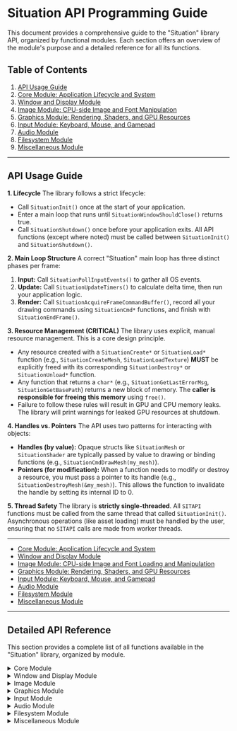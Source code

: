 # Situation API Programming Guide

This document provides a comprehensive guide to the "Situation" library API, organized by functional modules. Each section offers an overview of the module's purpose and a detailed reference for all its functions.

## Table of Contents

1.  [API Usage Guide](#api-usage-guide)
2.  [Core Module: Application Lifecycle and System](#core-module-application-lifecycle-and-system)
3.  [Window and Display Module](#window-and-display-module)
4.  [Image Module: CPU-side Image and Font Manipulation](#image-module-cpu-side-image-and-font-manipulation)
5.  [Graphics Module: Rendering, Shaders, and GPU Resources](#graphics-module-rendering-shaders-and-gpu-resources)
6.  [Input Module: Keyboard, Mouse, and Gamepad](#input-module-keyboard-mouse-and-gamepad)
7.  [Audio Module](#audio-module)
8.  [Filesystem Module](#filesystem-module)
9.  [Miscellaneous Module](#miscellaneous-module)

---

## API Usage Guide

**1. Lifecycle**
The library follows a strict lifecycle:
- Call `SituationInit()` once at the start of your application.
- Enter a main loop that runs until `SituationWindowShouldClose()` returns true.
- Call `SituationShutdown()` once before your application exits.
All API functions (except where noted) must be called between `SituationInit()` and `SituationShutdown()`.

**2. Main Loop Structure**
A correct "Situation" main loop has three distinct phases per frame:
1.  **Input:** Call `SituationPollInputEvents()` to gather all OS events.
2.  **Update:** Call `SituationUpdateTimers()` to calculate delta time, then run your application logic.
3.  **Render:** Call `SituationAcquireFrameCommandBuffer()`, record all your drawing commands using `SituationCmd*` functions, and finish with `SituationEndFrame()`.

**3. Resource Management (CRITICAL)**
The library uses explicit, manual resource management. This is a core design principle.
- Any resource created with a `SituationCreate*` or `SituationLoad*` function (e.g., `SituationCreateMesh`, `SituationLoadTexture`) **MUST** be explicitly freed with its corresponding `SituationDestroy*` or `SituationUnload*` function.
- Any function that returns a `char*` (e.g., `SituationGetLastErrorMsg`, `SituationGetBasePath`) returns a new block of memory. The **caller is responsible for freeing this memory** using `free()`.
- Failure to follow these rules will result in GPU and CPU memory leaks. The library will print warnings for leaked GPU resources at shutdown.

**4. Handles vs. Pointers**
The API uses two patterns for interacting with objects:
- **Handles (by value):** Opaque structs like `SituationMesh` or `SituationShader` are typically passed by value to drawing or binding functions (e.g., `SituationCmdDrawMesh(my_mesh)`).
- **Pointers (for modification):** When a function needs to modify or destroy a resource, you must pass a pointer to its handle (e.g., `SituationDestroyMesh(&my_mesh)`). This allows the function to invalidate the handle by setting its internal ID to 0.

**5. Thread Safety**
The library is **strictly single-threaded**. All `SITAPI` functions must be called from the same thread that called `SituationInit()`. Asynchronous operations (like asset loading) must be handled by the user, ensuring that no `SITAPI` calls are made from worker threads.

---
*   [Core Module: Application Lifecycle and System](#core-module)
*   [Window and Display Module](#window-and-display-module)
*   [Image Module: CPU-side Image and Font Loading and Manipulation](#image-module)
*   [Graphics Module: Rendering, Shaders, and GPU Resources](#graphics-module)
*   [Input Module: Keyboard, Mouse, and Gamepad](#input-module)
*   [Audio Module](#audio-module)
*   [Filesystem Module](#filesystem-module)
*   [Miscellaneous Module](#miscellaneous-module)

---

## Detailed API Reference

This section provides a complete list of all functions available in the "Situation" library, organized by module.

<details>
<summary>Core Module</summary>

**Overview:** The Core module manages the fundamental lifecycle of the application, provides access to system-level information, and handles frame timing.

### Core Structs

#### `SituationInitInfo`
This struct is passed to `SituationInit()` to configure the application at startup.

```c
typedef struct SituationInitInfo {
    const char* app_name;
    const char* app_version;
    int initial_width;
    int initial_height;
    uint32_t window_flags;
    int target_fps;
    int oscillator_count;
    const double* oscillator_periods;
    bool headless;
} SituationInitInfo;
```
-   `app_name`: The name of your application, used for window titles and save paths.
-   `app_version`: The version of your application.
-   `initial_width`, `initial_height`: The desired dimensions for the main window when it is first created.
-   `window_flags`: A bitmask of `SituationWindowStateFlags` to set the initial state of the window (e.g., `SITUATION_FLAG_WINDOW_RESIZABLE`).
-   `target_fps`: The desired target frame rate. The library will sleep to avoid exceeding this. Use `0` for uncapped FPS.
-   `oscillator_count`: The number of temporal oscillators to create for rhythmic timing.
-   `oscillator_periods`: An array of `double`s specifying the initial period (in seconds) for each oscillator.
-   `headless`: If `true`, the library will initialize without creating a window or graphics context. Useful for server-side applications or command-line tools.

#### `SituationDeviceInfo`
This struct, returned by `SituationGetDeviceInfo()`, provides a snapshot of the host system's hardware.

```c
typedef struct SituationDeviceInfo {
    char cpu_brand[49];
    int cpu_core_count;
    int cpu_thread_count;
    uint64_t system_ram_bytes;
    char gpu_brand[128];
    uint64_t gpu_vram_bytes;
    int display_count;
    char os_name[32];
    char os_version[32];
    uint64_t total_storage_bytes;
    uint64_t free_storage_bytes;
} SituationDeviceInfo;
```
-   `cpu_brand`: The full brand string of the CPU (e.g., "Intel(R) Core(TM) i7-9750H CPU @ 2.60GHz").
-   `cpu_core_count`: The number of physical CPU cores.
-   `cpu_thread_count`: The number of logical CPU threads.
-   `system_ram_bytes`: The total amount of physical system RAM in bytes.
-   `gpu_brand`: The brand string of the primary GPU.
-   `gpu_vram_bytes`: The total amount of dedicated video memory (VRAM) in bytes.
-   `display_count`: The number of connected displays (monitors).
-   `os_name`: The name of the operating system (e.g., "Windows").
-   `os_version`: The version of the operating system (e.g., "10.0.19042").
-   `total_storage_bytes`, `free_storage_bytes`: The total and free space on the logical drive where the executable is located.

### Functions

#### Application Lifecycle & State

*   `SituationError SituationInit(int argc, char** argv, const SituationInitInfo* init_info)`
    *   Initializes the library, creates the main window, and sets up the graphics context. This must be the first function called.
*   `void SituationPollInputEvents(void)`
    *   Polls for all pending input and window events from the operating system. Call this once at the beginning of every frame.
*   `void SituationUpdateTimers(void)`
    *   Updates all internal timers, including the main frame timer (`deltaTime`) and the Temporal Oscillator System. Call this once per frame, after polling events.
*   `void SituationShutdown(void)`
    *   Shuts down all library subsystems, releases all resources, and closes the application window. This should be the last function called.
*   `bool SituationIsInitialized(void)`
    *   Checks if the library has been successfully initialized.
*   `bool SituationWindowShouldClose(void)`
    *   Returns `true` if the user has attempted to close the window (e.g., by clicking the 'X' button or pressing Alt+F4).
*   `void SituationPauseApp(void)`
    *   Pauses the library's internal, time-dependent subsystems, primarily the audio device.
*   `void SituationResumeApp(void)`
    *   Resumes the library's subsystems from a paused state.
*   `bool SituationIsAppPaused(void)`
    *   Checks if the application is currently in an internally-paused state.

#### Frame Timing & FPS Management

*   `void SituationSetTargetFPS(int fps)`
    *   Sets a target frame rate for the application. The main loop will sleep to avoid exceeding this rate. Pass `0` to uncap the frame rate.
*   `float SituationGetFrameTime(void)`
    *   Gets the time in seconds that the previous frame took to complete (also known as `deltaTime`). Essential for frame-rate-independent logic.
*   `int SituationGetFPS(void)`
    *   Gets the current frames-per-second, calculated periodically by the library.

#### Callbacks and Event Handling

*   `char* SituationGetLastErrorMsg(void)`
    *   Retrieves a copy of the last error message generated by the library. The caller is responsible for freeing this memory with `SituationFreeString()`.
*   `void SituationSetExitCallback(void (*callback)(void* user_data), void* user_data)`
    *   Registers a callback function to be executed just before the library shuts down.
*   `void SituationSetResizeCallback(void (*callback)(int width, int height, void* user_data), void* user_data)`
    *   Registers a callback function to be executed whenever the window's framebuffer is resized.
*   `void SituationSetFocusCallback(SituationFocusCallback callback, void* user_data)`
    *   Registers a callback function to be executed when the window gains or loses input focus.
*   `void SituationSetFileDropCallback(SituationFileDropCallback callback, void* user_data)`
    *   Registers a callback function to be executed when files are dragged and dropped onto the window.

#### Command-Line Argument Queries

*   `bool SituationIsArgumentPresent(const char* arg_name)`
    *   Checks if a specific command-line argument flag (e.g., `"-server"`) was provided when the application was launched.
*   `const char* SituationGetArgumentValue(const char* arg_name)`
    *   Gets the value of a command-line argument (e.g., gets `"jungle"` from `"-level:jungle"` or `"-level jungle"`).

#### System & Hardware Information

*   `SituationDeviceInfo SituationGetDeviceInfo(void)`
    *   Gathers and returns a comprehensive snapshot of the host system's hardware, including CPU, GPU, RAM, and storage.
*   `char* SituationGetUserDirectory(void)`
    *   Gets the full path to the current user's home or profile directory (e.g., `C:\Users\YourUser`). The caller must free the returned string.
*   `char SituationGetCurrentDriveLetter(void)`
    *   (Windows only) Gets the drive letter of the logical volume where the running executable is located.
*   `bool SituationGetDriveInfo(char drive_letter, uint64_t* out_total_capacity_bytes, uint64_t* out_free_space_bytes, char* out_volume_name, int volume_name_len)`
    *   (Windows only) Retrieves information about a specific logical drive, including its capacity, free space, and volume name.
*   `void SituationOpenFile(const char* filePath)`
    *   Asks the operating system to open a file, folder, or URL with its default application.
</details>
<details>
<summary>Window and Display Module</summary>
**Overview:** This module provides comprehensive control over the application window and detailed information about the physical display hardware.

### Window and Display Structs and Flags

#### `SituationDisplayInfo`
Returned by `SituationGetDisplays()`, this struct contains detailed information about a connected monitor.

```c
typedef struct SituationDisplayInfo {
    int id;
    char name[128];
    int current_mode;
    int mode_count;
    SituationDisplayMode* modes;
    vec2 position;
    vec2 physical_size;
} SituationDisplayInfo;
```
-   `id`: The internal ID of the monitor.
-   `name`: The human-readable name of the monitor.
-   `current_mode`: The index of the display's current mode in the `modes` array.
-   `mode_count`: The number of available display modes.
-   `modes`: A pointer to an array of `SituationDisplayMode` structs, detailing all supported resolutions and refresh rates.
-   `position`: The physical position of the monitor's top-left corner on the virtual desktop.
-   `physical_size`: The physical size of the display in millimeters.

#### `SituationDisplayMode`
Represents a single supported display mode (resolution, refresh rate, etc.) for a monitor.

```c
typedef struct SituationDisplayMode {
    int width;
    int height;
    int refresh_rate;
    int red_bits;
    int green_bits;
    int blue_bits;
} SituationDisplayMode;
```
-   `width`, `height`: The resolution of the display mode in pixels.
-   `refresh_rate`: The refresh rate in Hertz (Hz).
-   `red_bits`, `green_bits`, `blue_bits`: The color depth (bit depth) for each color channel.

#### `SituationWindowStateFlags`
These flags are used with `SituationSetWindowState()` and `SituationClearWindowState()` to control the window's appearance and behavior.

| Flag                                | Description                                                                                                   |
| ----------------------------------- | ------------------------------------------------------------------------------------------------------------- |
| `SITUATION_FLAG_VSYNC_HINT`         | Suggests that the graphics backend should wait for vertical sync, reducing screen tearing.                      |
| `SITUATION_FLAG_FULLSCREEN_MODE`    | Enables exclusive fullscreen mode.                                                                            |
| `SITUATION_FLAG_WINDOW_RESIZABLE`   | Allows the user to resize the window.                                                                         |
| `SITUATION_FLAG_WINDOW_UNDECORATED` | Removes the window's border, title bar, and other decorations.                                                |
| `SITUATION_FLAG_WINDOW_HIDDEN`      | Hides the window from view.                                                                                   |
| `SITUATION_FLAG_WINDOW_MINIMIZED`   | Minimizes the window to the taskbar.                                                                          |
| `SITUATION_FLAG_WINDOW_MAXIMIZED`   | Maximizes the window to fill the work area.                                                                   |
| `SITUATION_FLAG_WINDOW_UNFOCUSED`   | Prevents the window from gaining focus when created.                                                          |
| `SITUATION_FLAG_WINDOW_TOPMOST`     | Keeps the window on top of all other windows.                                                                 |
| `SITUATION_FLAG_WINDOW_ALWAYS_RUN`  | Allows the application to continue running even when the window is minimized or out of focus.                 |
| `SITUATION_FLAG_WINDOW_TRANSPARENT` | Enables a transparent framebuffer, allowing for non-rectangular window shapes (requires OS compositor support). |
| `SITUATION_FLAG_HIGHDPI_HINT`       | Requests a high-DPI framebuffer on platforms that support it (e.g., macOS Retina displays).                 |
| `SITUATION_FLAG_MSAA_4X_HINT`       | Suggests that the graphics backend should use 4x multisample anti-aliasing.                                     |

### API Reference

#### Window State Management

*   `void SituationSetWindowState(uint32_t flags)`
    *   Sets one or more window state flags (e.g., `SITUATION_FLAG_WINDOW_TOPMOST`) for the current focus profile and applies the change.
*   `void SituationClearWindowState(uint32_t flags)`
    *   Clears one or more window state flags from the current focus profile and applies the change.
*   `void SituationToggleFullscreen(void)`
    *   Toggles the window between exclusive fullscreen and windowed mode.
*   `void SituationToggleBorderlessWindowed(void)`
    *   Toggles the window between a standard decorated style and a borderless, fullscreen-windowed style.
*   `void SituationMaximizeWindow(void)`
    *   Maximizes the application window to fill the available work area.
*   `void SituationMinimizeWindow(void)`
    *   Minimizes (iconifies) the application window.
*   `void SituationRestoreWindow(void)`
    *   Restores a minimized or maximized window to its normal, windowed state.
*   `void SituationSetWindowFocused(void)`
    *   Attempts to bring the application window to the foreground and give it input focus.

#### Window Property Management

*   `void SituationSetWindowTitle(const char *title)`
    *   Sets the text that appears in the window's title bar.
*   `void SituationSetWindowIcon(SituationImage image)`
    *   Sets a single image as the application's icon.
*   `void SituationSetWindowIcons(SituationImage *images, int count)`
    *   Sets multiple images of different sizes as the application's icon.
*   `void SituationSetWindowPosition(int x, int y)`
    *   Sets the position of the top-left corner of the window on the desktop.
*   `void SituationSetWindowSize(int width, int height)`
    *   Sets the dimensions of the window's client area (the drawable region).
*   `void SituationSetWindowMinSize(int width, int height)`
    *   Sets the minimum allowed size for the window's client area.
*   `void SituationSetWindowMaxSize(int width, int height)`
    *   Sets the maximum allowed size for the window's client area.
*   `void SituationSetWindowOpacity(float opacity)`
    *   Sets the opacity of the entire window, from `0.0` (transparent) to `1.0` (opaque).

#### Window State Queries

*   `bool SituationIsWindowState(uint32_t flag)`
    *   Checks if a specific window state (e.g., `SITUATION_FLAG_WINDOW_MAXIMIZED`) is currently active.
*   `bool SituationIsWindowFullscreen(void)`
    *   Checks if the window is currently in exclusive fullscreen mode.
*   `bool SituationIsWindowHidden(void)`
    *   Checks if the window is currently hidden (not visible).
*   `bool SituationIsWindowMinimized(void)`
    *   Checks if the window is currently minimized (iconified).
*   `bool SituationIsWindowMaximized(void)`
    *   Checks if the window is currently maximized.
*   `bool SituationHasWindowFocus(void)`
    *   Checks if the window currently has input focus.
*   `bool SituationIsWindowResized(void)`
    *   Checks if the window was resized during the last frame's event polling (a single-frame event flag).

#### Window & Screen Dimension Queries

*   `int SituationGetScreenWidth(void)`
    *   Gets the current width of the window in screen coordinates (logical size).
*   `int SituationGetScreenHeight(void)`
    *   Gets the current height of the window in screen coordinates (logical size).
*   `int SituationGetRenderWidth(void)`
    *   Gets the current width of the rendering framebuffer in pixels (HiDPI-aware).
*   `int SituationGetRenderHeight(void)`
    *   Gets the current height of the rendering framebuffer in pixels (HiDPI-aware).
*   `void SituationGetWindowSize(int* width, int* height)`
    *   Gets both the width and height of the window in screen coordinates in a single call.
*   `Vector2 SituationGetWindowPosition(void)`
    *   Gets the window's top-left position on the virtual desktop.
*   `Vector2 SituationGetWindowScaleDPI(void)`
    *   Gets the DPI scaling factor for the window (e.g., `(2.0, 2.0)` on a 200% scaled display).

#### Physical Display (Monitor) Management

*   `int SituationGetMonitorCount(void)`
    *   Gets the number of connected monitors.
*   `int SituationGetCurrentMonitor(void)`
    *   Gets the index of the monitor the window is currently on.
*   `SituationDisplayInfo* SituationGetDisplays(int* count)`
    *   Retrieves detailed information for all connected displays. The caller is responsible for freeing the returned array.
*   `void SituationRefreshDisplays(void)`
    *   Forces a refresh of the cached display information.
*   `SituationError SituationSetDisplayMode(int monitor_id, const SituationDisplayMode* mode, bool fullscreen)`
    *   Sets the display mode for a specific monitor.
*   `void SituationSetWindowMonitor(int monitor_id)`
    *   Sets the window to be fullscreen on a specific monitor.
*   `const char* SituationGetMonitorName(int monitor_id)`
    *   Gets the human-readable name of a monitor (e.g., "Generic PnP Monitor").
*   `int SituationGetMonitorWidth(int monitor_id)`
    *   Gets the width of the monitor's current video mode in pixels.
*   `int SituationGetMonitorHeight(int monitor_id)`
    *   Gets the height of the monitor's current video mode in pixels.
*   `int SituationGetMonitorPhysicalWidth(int monitor_id)`
    *   Gets the physical width of the monitor in millimeters.
*   `int SituationGetMonitorPhysicalHeight(int monitor_id)`
    *   Gets the physical height of the monitor in millimeters.
*   `int SituationGetMonitorRefreshRate(int monitor_id)`
    *   Gets the current refresh rate of a monitor in Hz.
*   `Vector2 SituationGetMonitorPosition(int monitor_id)`
    *   Gets the position of the specified monitor on the desktop.

#### Cursor, Clipboard and File Drops

*   `void SituationSetCursor(SituationCursor cursor)`
    *   Sets the appearance of the mouse cursor to a standard system shape (e.g., arrow, hand, I-beam).
*   `void SituationShowCursor(void)`
    *   Makes the mouse cursor visible and behave normally.
*   `void SituationHideCursor(void)`
    *   Makes the mouse cursor invisible while it is over the window.
*   `void SituationDisableCursor(void)`
    *   Hides and locks the cursor to the window, providing unbounded movement for 3D camera controls.
*   `const char* SituationGetClipboardText(void)`
    *   Retrieves text from the system clipboard. The memory is managed by the library.
*   `void SituationSetClipboardText(const char* text)`
    *   Sets the system clipboard to the specified text.
*   `bool SituationIsFileDropped(void)`
    *   Checks if a file was dropped into the window this frame.
*   `char** SituationLoadDroppedFiles(int* count)`
    *   Get the paths of dropped files. The caller is responsible for freeing this memory with `SituationUnloadDroppedFiles()`.
*   `void SituationUnloadDroppedFiles(char** paths, int count)`
    *   Frees the memory for the file path list returned by `SituationLoadDroppedFiles`.

#### Advanced Window Profile Management

*   `SituationError SituationSetWindowStateProfiles(uint32_t active_flags, uint32_t inactive_flags)`
    *   Sets profiles for window behavior when it is focused (active) versus unfocused (inactive).
*   `SituationError SituationApplyCurrentProfileWindowState(void)`
    *   Manually applies the appropriate window state profile based on the current focus.
*   `SituationError SituationToggleWindowStateFlags(SituationWindowStateFlags flags_to_toggle)`
    *   Toggles one or more flags in the current profile and applies the result.
*   `uint32_t SituationGetCurrentActualWindowStateFlags(void)`
    *   Gets a bitmask representing the window's actual, current state from the OS.
</details>
<details>
<summary>Image Module</summary>
**Overview:** This module provides a suite of functions for loading, manipulating, and saving images on the CPU. These `SituationImage` objects can then be used to create GPU textures.

### Image Structs

#### `SituationImage`
A handle representing a CPU-side image. All pixel data is stored in uncompressed 32-bit RGBA format.

```c
typedef struct SituationImage {
    void *data;
    int width;
    int height;
} SituationImage;
```
-   `data`: A pointer to the raw pixel data.
-   `width`, `height`: The dimensions of the image in pixels.

#### `SituationFont`
A handle representing a CPU-side font, loaded from a TTF or OTF file. This is used for rendering text onto `SituationImage` objects.

```c
typedef struct SituationFont {
    void *fontData;
    void *stbFontInfo;
} SituationFont;
```
-   `fontData`: A pointer to the raw data of the font file.
-   `stbFontInfo`: A pointer to the internal `stbtt_fontinfo` struct used by the font rendering backend.

### API Reference

#### Image Loading and Unloading
*   `SituationImage SituationLoadImage(const char *fileName)`
    *   Loads an image from a file into CPU memory (RAM).
*   `SituationImage SituationLoadImageFromMemory(const char *fileType, const unsigned char *fileData, int dataSize)`
    *   Loads an image from a memory buffer.
*   `void SituationUnloadImage(SituationImage image)`
    *   Unloads an image's pixel data from memory.
*   `bool SituationIsImageValid(SituationImage image)`
    *   Checks if an image has been loaded successfully and has valid data.

#### Image Exporting
*   `bool SituationExportImage(SituationImage image, const char *fileName)`
    *   Exports image data to a file (PNG or BMP supported).

#### Image Generation & Copying
*   `SituationImage SituationImageCopy(SituationImage image)`
    *   Creates a new image by making a deep copy of another.
*   `void SituationImageDraw(SituationImage *dst, SituationImage src, Rectangle srcRect, Vector2 dstPos)`
    *   Draws a portion of a source image onto a destination image (opaque blit).
*   `void SituationImageDrawAlpha(SituationImage *dst, SituationImage src, Rectangle srcRect, Vector2 dstPos, ColorRGBA tint)`
    *   Draws a portion of a source image onto a destination with alpha blending and tinting.
*   `SituationImage SituationGenImageColor(int width, int height, ColorRGBA color)`
    *   Generates a new image filled with a single, solid color.
*   `SituationImage SituationGenImageGradient(int width, int height, ColorRGBA tl, ColorRGBA tr, ColorRGBA bl, ColorRGBA br)`
    *   Generates a new image with a 4-corner color gradient.

#### Image Manipulation
*   `void SituationImageCrop(SituationImage *image, Rectangle crop)`
    *   Crops an image in-place to a specific rectangle.
*   `void SituationImageResize(SituationImage *image, int newWidth, int newHeight)`
    *   Resizes an image in-place using sRGB-correct scaling.
*   `void SituationImageFlip(SituationImage *image, SituationImageFlipMode mode)`
    *   Flips an image in-place either vertically, horizontally, or both.
*   `void SituationImageAdjustHSV(SituationImage *image, float hue_shift, float sat_factor, float val_factor, float mix)`
    *   Adjusts the Hue, Saturation, and Value (Brightness) of an image.

#### Font Management
*   `SituationFont SituationLoadFont(const char *fileName)`
    *   Loads a font from a TTF/OTF file for CPU-side rendering.
*   `void SituationUnloadFont(SituationFont font)`
    *   Unloads a CPU-side font and frees its memory.
*   `Rectangle SituationMeasureText(SituationFont font, const char *text, float fontSize)`
    *   Calculates the bounding box of a text string without rendering it.
*   `void SituationImageDrawCodepoint(SituationImage *dst, SituationFont font, int codepoint, Vector2 position, float fontSize, float rotationDegrees, float skewFactor, ColorRGBA fillColor, ColorRGBA outlineColor, float outlineThickness)`
    *   Draws a single character with advanced styling (rotation, skew, outline).
*   `void SituationImageDrawText(SituationImage *dst, SituationFont font, const char *text, Vector2 position, float fontSize, float spacing, ColorRGBA tint )`
    *   Draws a simple, tinted text string onto an image.
*   `void SituationImageDrawTextEx(SituationImage *dst, SituationFont font, const char *text, Vector2 position, float fontSize, float spacing, float rotationDegrees, float skewFactor, ColorRGBA fillColor, ColorRGBA outlineColor, float outlineThickness)`
    *   Draws a text string with advanced styling and transformations.
</details>
<details>
<summary>Graphics Module</summary>
**Overview:** The Graphics module is the heart of the rendering engine, providing a unified API over OpenGL and Vulkan for managing GPU resources and recording drawing commands.

### Graphics Structs and Enums

#### `SituationRenderPassInfo`
Configures a rendering pass. Used with `SituationCmdBeginRenderPass()`.

```c
typedef struct SituationRenderPassInfo {
    SituationLoadAction color_load_action;
    SituationStoreAction color_store_action;
    ColorRGBA clear_color;
    SituationLoadAction depth_load_action;
    SituationStoreAction depth_store_action;
    float clear_depth;
    int virtual_display_id;
} SituationRenderPassInfo;
```
-   `color_load_action`, `depth_load_action`: What to do with the color/depth buffer at the start of the pass (`SIT_LOAD_ACTION_LOAD`, `_CLEAR`, or `_DONT_CARE`).
-   `color_store_action`, `depth_store_action`: What to do with the buffer at the end of the pass (`SIT_STORE_ACTION_STORE` or `_DONT_CARE`).
-   `clear_color`, `clear_depth`: The values to use if the load action is `_CLEAR`.
-   `virtual_display_id`: The ID of a virtual display to render to. Use `-1` to target the main window.

#### `SituationMesh`, `SituationShader`, `SituationTexture`, `SituationBuffer`, `SituationModel`
These are opaque handles to GPU resources. Their internal structure is not exposed to the user.

#### `SituationBufferUsageFlags`
Specifies how a `SituationBuffer` will be used. This helps the driver place the buffer in the most optimal memory.

| Flag                          | Description                                                                 |
| ----------------------------- | --------------------------------------------------------------------------- |
| `SIT_BUFFER_USAGE_VERTEX`     | The buffer will be used as a vertex buffer.                                 |
| `SIT_BUFFER_USAGE_INDEX`      | The buffer will be used as an index buffer.                                 |
| `SIT_BUFFER_USAGE_UNIFORM`    | The buffer will be used as a Uniform Buffer Object (UBO).                   |
| `SIT_BUFFER_USAGE_STORAGE`    | The buffer will be used as a Shader Storage Buffer Object (SSBO).           |
| `SIT_BUFFER_USAGE_INDIRECT`   | The buffer will be used for indirect drawing commands.                      |
| `SIT_BUFFER_USAGE_TRANSFER_SRC`| The buffer can be used as a source for a copy operation.                  |
| `SIT_BUFFER_USAGE_TRANSFER_DST`| The buffer can be used as a destination for a copy operation.             |

#### `SituationComputeLayoutType`
Defines the descriptor set layout for a compute pipeline.

| Type                      | Description                                                                                               |
| ------------------------- | --------------------------------------------------------------------------------------------------------- |
| `SIT_COMPUTE_LAYOUT_EMPTY`| The compute shader does not use any resources.                                                            |
| `SIT_COMPUTE_LAYOUT_IMAGE`| The pipeline expects a single storage image to be bound at binding 0.                                       |
| `SIT_COMPUTE_LAYOUT_BUFFER`| The pipeline expects a single storage buffer to be bound at binding 0.                                    |
| `SIT_COMPUTE_LAYOUT_BUFFER_X2`| The pipeline expects two storage buffers to be bound at bindings 0 and 1.                                 |

### API Reference

#### Frame Lifecycle & Command Buffer
*   `bool SituationAcquireFrameCommandBuffer(void)`
    *   Prepares the backend for a new frame of rendering, acquiring the next available render target. Must be called before any drawing commands.
*   `SituationCommandBuffer SituationGetMainCommandBuffer(void)`
    *   Gets the primary command buffer for the current frame (Vulkan only; returns `NULL` on OpenGL).
*   `SituationError SituationEndFrame(void)`
    *   Submits all recorded commands for the frame and presents the result to the screen.

#### Abstracted Rendering Commands
*   `SituationError SituationCmdBeginRenderPass(SituationCommandBuffer cmd, const SituationRenderPassInfo* info)`
    *   Begins a render pass on a target with detailed configuration for attachments (color/depth), load/store operations, and clear values.
*   `void SituationCmdEndRenderPass(SituationCommandBuffer cmd)`
    *   Ends the current render pass.
*   `void SituationCmdSetViewport(SituationCommandBuffer cmd, float x, float y, float width, float height)`
    *   Sets the dynamic viewport and scissor for the current render pass.
*   `void SituationCmdSetScissor(SituationCommandBuffer cmd, int x, int y, int width, int height)`
    *   Sets the dynamic scissor rectangle to clip rendering.
*   `SituationError SituationCmdBindPipeline(SituationCommandBuffer cmd, SituationShader shader)`
    *   Binds a graphics pipeline (shader program) for subsequent draws.
*   `SituationError SituationCmdDrawMesh(SituationCommandBuffer cmd, SituationMesh mesh)`
    *   Records a command to draw a complete, pre-configured mesh.
*   `void SituationCmdDrawQuad(SituationCommandBuffer cmd, mat4 model, vec4 color)`
    *   Records a command to draw a simple, colored, and transformed 2D quad.
*   `void SituationCmdSetPushConstant(SituationCommandBuffer cmd, uint32_t contract_id, const void* data, size_t size)`
    *   Sets a small block of per-draw uniform data (push constant).
*   `SituationError SituationCmdBindDescriptorSet(SituationCommandBuffer cmd, uint32_t set_index, SituationBuffer buffer)`
    *   Binds a buffer's pre-packaged descriptor set (UBO/SSBO) to a set index.
*   `SituationError SituationCmdBindTextureSet(SituationCommandBuffer cmd, uint32_t set_index, SituationTexture texture)`
    *   Binds a texture's pre-packaged descriptor set to a set index.
*   `SituationError SituationCmdBindComputeTexture(SituationCommandBuffer cmd, uint32_t binding, SituationTexture texture)`
    *   Binds a texture as a storage image for compute shaders.
*   `void SituationCmdSetVertexAttribute(SituationCommandBuffer cmd, uint32_t location, int size, SituationDataType type, bool normalized, size_t offset)`
    *   Defines the format of a vertex attribute for the active vertex buffer.
*   `void SituationCmdDraw(SituationCommandBuffer cmd, uint32_t vertex_count, uint32_t instance_count, uint32_t first_vertex, uint32_t first_instance)`
    *   Records a non-indexed draw call.
*   `void SituationCmdDrawIndexed(SituationCommandBuffer cmd, uint32_t index_count, uint32_t instance_count, uint32_t first_index, int32_t vertex_offset, uint32_t first_instance)`
    *   Records an indexed draw call.

#### Graphics Resource Management
*   `SituationMesh SituationCreateMesh(const void* vertex_data, int vertex_count, size_t vertex_stride, const uint32_t* index_data, int index_count)`
    *   Creates a self-contained GPU mesh from vertex and index data.
*   `void SituationDestroyMesh(SituationMesh* mesh)`
    *   Unloads a mesh from GPU memory.

#### Shader Management
*   `SituationShader SituationLoadShader(const char* vs_path, const char* fs_path)`
    *   Loads, compiles, and links a graphics shader pipeline from vertex and fragment shader files.
*   `SituationShader SituationLoadShaderFromMemory(const char* vs_code, const char* fs_code)`
    *   Creates a graphics shader pipeline from in-memory GLSL source code.
*   `void SituationUnloadShader(SituationShader* shader)`
    *   Unloads a graphics shader pipeline and frees its GPU resources.

#### Shader Interaction & Synchronization
*   `SituationError SituationSetShaderUniform(SituationShader shader, const char* uniform_name, const void* data, SituationUniformType type)`
    *   (OpenGL only) Sets a standalone uniform value by name, using an internal cache for performance.
*   `void SituationCmdPipelineBarrier(SituationCommandBuffer cmd, uint32_t src_flags, uint32_t dst_flags)`
    *   Inserts a fine-grained pipeline memory barrier for synchronization between pipeline stages.

#### Texture Management
*   `SituationTexture SituationCreateTexture(SituationImage image, bool generate_mipmaps)`
    *   Creates a GPU texture from a CPU-side `SituationImage`.
*   `void SituationDestroyTexture(SituationTexture* texture)`
    *   Unloads a texture from GPU memory.

#### Compute Shader Pipeline
*   `SituationComputePipeline SituationCreateComputePipeline(const char* compute_shader_path, SituationComputeLayoutType layout_type)`
    *   Creates a compute pipeline from a GLSL shader file.
*   `SituationComputePipeline SituationCreateComputePipelineFromMemory(const char* compute_shader_source, SituationComputeLayoutType layout_type)`
    *   Creates a compute pipeline from in-memory GLSL source code.
*   `void SituationDestroyComputePipeline(SituationComputePipeline* pipeline)`
    *   Destroys a compute pipeline and frees its GPU resources.
*   `void SituationCmdBindComputePipeline(SituationCommandBuffer cmd, SituationComputePipeline pipeline)`
    *   Binds a compute pipeline for a subsequent dispatch.
*   `void SituationCmdDispatch(SituationCommandBuffer cmd, uint32_t group_count_x, uint32_t group_count_y, uint32_t group_count_z)`
    *   Records a command to execute a compute shader.

#### GPU Buffer Management
*   `SituationBuffer SituationCreateBuffer(size_t size, const void* initial_data, SituationBufferUsageFlags usage_flags)`
    *   Creates a general-purpose GPU data buffer (e.g., for vertices, indices, UBOs, or SSBOs).
*   `void SituationDestroyBuffer(SituationBuffer* buffer)`
    *   Destroys a GPU buffer and frees its memory.
*   `SituationError SituationUpdateBuffer(SituationBuffer buffer, size_t offset, size_t size, const void* data)`
    *   Updates a region of data within an existing GPU buffer.
*   `SituationError SituationGetBufferData(SituationBuffer buffer, size_t offset, size_t size, void* out_data)`
    *   Reads data back from a GPU buffer to host (CPU) memory.

#### Virtual Displays (Render Targets)
*   `int SituationCreateVirtualDisplay(vec2 resolution, double frame_time_mult, int z_order, SituationScalingMode scaling_mode, SituationBlendMode blend_mode)`
    *   Creates an off-screen render target (framebuffer object).
*   `SituationError SituationDestroyVirtualDisplay(int display_id)`
    *   Destroys a virtual display and its associated resources.
*   `void SituationRenderVirtualDisplays(SituationCommandBuffer cmd)`
    *   Composites all visible virtual displays onto the current render target.
*   `SituationError SituationConfigureVirtualDisplay(int display_id, vec2 offset, float opacity, int z_order, bool visible, double frame_time_mult, SituationBlendMode blend_mode)`
    *   Configures a virtual display's properties for compositing (position, opacity, etc.).
*   `SituationVirtualDisplay* SituationGetVirtualDisplay(int display_id)`
    *   Retrieves a pointer to the internal state structure of a virtual display.
*   `SituationError SituationSetVirtualDisplayScalingMode(int display_id, SituationScalingMode scaling_mode)`
    *   Sets the scaling and filtering mode for a virtual display.
*   `void SituationSetVirtualDisplayDirty(int display_id, bool is_dirty)`
    *   Manually marks a virtual display as needing to be re-rendered.
*   `bool SituationIsVirtualDisplayDirty(int display_id)`
    *   Checks if a virtual display is marked as dirty.
*   `double SituationGetLastVDCompositeTimeMS(void)`
    *   Gets the time taken (in milliseconds) for the last virtual display composite pass.
*   `void SituationGetVirtualDisplaySize(int display_id, int* width, int* height)`
    *   Gets the internal resolution of a virtual display.

#### 3D Model Utilities
*   `SituationModel SituationLoadModel(const char* file_path)`
    *   Loads a complete 3D model and its materials/textures from a GLTF file.
*   `void SituationUnloadModel(SituationModel* model)`
    *   Frees all GPU and CPU resources associated with a loaded model.
*   `void SituationDrawModel(SituationCommandBuffer cmd, SituationModel model, mat4 transform)`
    *   Draws all sub-meshes of a model with a single root transformation, binding materials automatically.
*   `bool SituationSaveModelAsGltf(SituationModel model, const char* file_path)`
    *   Exports a model to a human-readable .gltf and a .bin file.

#### Image & Screenshot Utilities
*   `SituationImage SituationLoadImageFromScreen(void)`
    *   Captures the current contents of the main window's backbuffer into a CPU-side image.
*   `bool SituationTakeScreenshot(const char *fileName)`
    *   Takes a screenshot and saves it to a PNG or BMP file.

#### Backend-Specific Accessors
*   `SituationRendererType SituationGetRendererType(void)`
    *   Gets the graphics backend renderer type that the library was compiled with (`SIT_RENDERER_OPENGL` or `SIT_RENDERER_VULKAN`).
*   `GLFWwindow* SituationGetGLFWwindow(void)`
    *   Gets the raw, underlying GLFW window handle for advanced, direct use of the GLFW API.
*   `VkInstance SituationGetVulkanInstance(void)`
    *   (Vulkan only) Gets the raw Vulkan instance handle.
*   `VkDevice SituationGetVulkanDevice(void)`
    *   (Vulkan only) Gets the raw Vulkan logical device handle.
*   `VkPhysicalDevice SituationGetVulkanPhysicalDevice(void)`
    *   (Vulkan only) Gets the raw Vulkan physical device handle.
*   `VkRenderPass SituationGetMainWindowRenderPass(void)`
    *   (Vulkan only) Gets the render pass for the main window.
</details>
<details>
<summary>Input Module</summary>
**Overview:** This module provides a comprehensive API for handling input from the keyboard, mouse, and gamepads, supporting both state polling and event-driven callbacks.

### Input Callbacks

The input module allows you to register callback functions to be notified of input events as they happen, as an alternative to polling for state each frame.

#### `SituationKeyCallback`
`typedef void (*SituationKeyCallback)(int key, int scancode, int action, int mods, void* user_data);`
-   `key`: The keyboard key that was pressed or released (e.g., `SIT_KEY_A`).
-   `scancode`: The system-specific scancode of the key.
-   `action`: The key action (`SIT_PRESS`, `SIT_RELEASE`, or `SIT_REPEAT`).
-   `mods`: A bitmask of modifier keys that were held down (`SIT_MOD_SHIFT`, `SIT_MOD_CONTROL`, etc.).
-   `user_data`: The custom user data pointer you provided when setting the callback.

#### `SituationMouseButtonCallback`
`typedef void (*SituationMouseButtonCallback)(int button, int action, int mods, void* user_data);`
-   `button`: The mouse button that was pressed or released (e.g., `SIT_MOUSE_BUTTON_LEFT`).
-   `action`: The button action (`SIT_PRESS` or `SIT_RELEASE`).
-   `mods`: A bitmask of modifier keys.
-   `user_data`: Custom user data.

#### `SituationCursorPosCallback`
`typedef void (*SituationCursorPosCallback)(double xpos, double ypos, void* user_data);`
-   `xpos`, `ypos`: The new cursor position in screen coordinates.
-   `user_data`: Custom user data.

#### `SituationScrollCallback`
`typedef void (*SituationScrollCallback)(double xoffset, double yoffset, void* user_data);`
-   `xoffset`, `yoffset`: The scroll offset.
-   `user_data`: Custom user data.

### API Reference

#### Keyboard Input
*   `bool SituationIsKeyDown(int key)`
    *   Checks if a key is currently held down (a continuous state).
*   `bool SituationIsKeyUp(int key)`
    *   Checks if a key is currently up (a continuous state).
*   `bool SituationIsKeyPressed(int key)`
    *   Checks if a key was pressed down this frame (a single-trigger event).
*   `bool SituationIsKeyReleased(int key)`
    *   Checks if a key was released this frame (a single-trigger event).
*   `int SituationGetKeyPressed(void)`
    *   Gets the next key from the press queue, consuming it. Returns 0 if empty.
*   `int SituationPeekKeyPressed(void)`
    *   Peeks at the next key in the press queue without consuming it.
*   `unsigned int SituationGetCharPressed(void)`
    *   Gets the next Unicode character from the text input queue.
*   `bool SituationIsLockKeyPressed(int lock_key_mod)`
    *   Checks if a lock key (Caps Lock or Num Lock) is currently active.
*   `bool SituationIsScrollLockOn(void)`
    *   Checks if Scroll Lock is currently toggled on.
*   `bool SituationIsModifierPressed(int modifier)`
    *   Checks if a modifier key (Shift, Ctrl, Alt) is pressed.
*   `void SituationSetKeyCallback(SituationKeyCallback callback, void* user_data)`
    *   Sets a callback function for all keyboard key events.

#### Mouse Input
*   `vec2 SituationGetMousePosition(void)`
    *   Gets the mouse position within the window.
*   `vec2 SituationGetMouseDelta(void)`
    *   Gets the mouse movement since the last frame.
*   `float SituationGetMouseWheelMove(void)`
    *   Gets vertical mouse wheel movement.
*   `vec2 SituationGetMouseWheelMoveV(void)`
    *   Gets both vertical and horizontal mouse wheel movement.
*   `bool SituationIsMouseButtonDown(int button)`
    *   Checks if a mouse button is currently held down (a state).
*   `bool SituationIsMouseButtonPressed(int button)`
    *   Checks if a mouse button was pressed down this frame (an event).
*   `bool SituationIsMouseButtonReleased(int button)`
    *   Checks if a mouse button was released this frame (an event).
*   `void SituationSetMousePosition(vec2 pos)`
    *   Sets the mouse position within the window.
*   `void SituationSetMouseOffset(vec2 offset)`
    *   Sets a virtual offset for the mouse coordinate system.
*   `void SituationSetMouseScale(vec2 scale)`
    *   Sets a virtual scale for the mouse coordinate system.
*   `void SituationSetMouseButtonCallback(SituationMouseButtonCallback callback, void* user_data)`
    *   Sets a callback for mouse button events.
*   `void SituationSetCursorPosCallback(SituationCursorPosCallback callback, void* user_data)`
    *   Sets a callback for mouse movement events.
*   `void SituationSetScrollCallback(SituationScrollCallback callback, void* user_data)`
    *   Sets a callback for mouse scroll events.

#### Gamepad Input
*   `bool SituationIsJoystickPresent(int jid)`
    *   Checks if a joystick or gamepad is connected at a specific slot.
*   `bool SituationIsGamepad(int jid)`
    *   Checks if a connected joystick has a standard gamepad mapping.
*   `const char* SituationGetJoystickName(int jid)`
    *   Gets the human-readable name of a joystick or gamepad.
*   `void SituationSetJoystickCallback(SituationJoystickCallback callback, void* user_data)`
    *   Sets a callback for joystick connection and disconnection events.
*   `int SituationSetGamepadMappings(const char *mappings)`
    *   Loads a new set of gamepad mappings from an SDL2-compatible string.
*   `int SituationGetGamepadButtonPressed(void)`
    *   Gets the next gamepad button from the global press queue.
*   `bool SituationIsGamepadButtonDown(int jid, int button)`
    *   Checks if a gamepad button is currently held down (a state).
*   `bool SituationIsGamepadButtonPressed(int jid, int button)`
    *   Checks if a gamepad button was pressed down this frame (an event).
*   `bool SituationIsGamepadButtonReleased(int jid, int button)`
    *   Checks if a gamepad button was released this frame (an event).
*   `int SituationGetGamepadAxisCount(int jid)`
    *   Gets the number of axes for a gamepad.
*   `float SituationGetGamepadAxisValue(int jid, int axis)`
    *   Gets the value of a gamepad axis, with deadzone applied.
*   `void SituationSetGamepadVibration(int jid, float left_motor, float right_motor)`
    *   (Windows only) Sets gamepad vibration/rumble intensity.
</details>
<details>
<summary>Audio Module</summary>
**Overview:** This module provides a complete audio solution, from device management and sound loading to real-time effects and custom processing.

### Audio Structs and Enums

#### `SituationAudioDeviceInfo`
Contains information about a single audio playback device available on the system.

```c
typedef struct SituationAudioDeviceInfo {
    int internal_id;
    char name[SITUATION_MAX_DEVICE_NAME_LEN];
    bool is_default;
    int min_channels, max_channels;
    int min_sample_rate, max_sample_rate;
} SituationAudioDeviceInfo;
```
-   `internal_id`: The ID used to select this device with `SituationSetAudioDevice()`.
-   `name`: The human-readable name of the device.
-   `is_default`: `true` if this is the operating system's default audio device.
-   `min_channels`, `max_channels`: The supported range of audio channels.
-   `min_sample_rate`, `max_sample_rate`: The supported range of sample rates.

#### `SituationAudioFormat`
Describes the format of audio data.

```c
typedef struct SituationAudioFormat {
    int channels;
    int sample_rate;
    int bit_depth;
} SituationAudioFormat;
```
-   `channels`: The number of audio channels (e.g., 1 for mono, 2 for stereo).
-   `sample_rate`: The number of samples per second (e.g., 44100).
-   `bit_depth`: The number of bits per sample (e.g., 16).

#### `SituationSound`
An opaque handle to a loaded sound, either fully in memory or streamed.

#### `SituationFilterType`
Specifies the type of filter to apply to a sound.

| Type                      | Description                               |
| ------------------------- | ----------------------------------------- |
| `SIT_FILTER_NONE`         | No filter is applied.                     |
| `SIT_FILTER_LOW_PASS`     | Allows low frequencies to pass through.   |
| `SIT_FILTER_HIGH_PASS`    | Allows high frequencies to pass through.  |

### API Reference

#### Audio Device Management
*   `SituationAudioDeviceInfo* SituationGetAudioDevices(int* count)`
    *   Enumerates all available audio playback devices on the system.
*   `SituationError SituationSetAudioDevice(int internal_id, const SituationAudioFormat* format)`
    *   Switches the active audio output to a specific device.
*   `int SituationGetAudioPlaybackSampleRate(void)`
    *   Gets the sample rate of the currently active audio playback device.
*   `SituationError SituationSetAudioPlaybackSampleRate(int sample_rate)`
    *   Re-initializes the active audio device with a new sample rate.
*   `float SituationGetAudioMasterVolume(void)`
    *   Gets the current master volume of the audio device.
*   `SituationError SituationSetAudioMasterVolume(float volume)`
    *   Sets the master volume for the entire audio device.
*   `bool SituationIsAudioDevicePlaying(void)`
    *   Checks if the audio device is currently active and playing sound.
*   `SituationError SituationPauseAudioDevice(void)`
    *   Pauses all audio output by stopping the audio device.
*   `SituationError SituationResumeAudioDevice(void)`
    *   Resumes audio output by restarting a paused audio device.

#### Sound Loading and Management
*   `SituationError SituationLoadSoundFromFile(const char* file_path, bool looping, SituationSound* out_sound)`
    *   Loads and decodes an audio file (WAV, MP3, OGG, FLAC) into memory for playback.
*   `SituationError SituationLoadSoundFromStream(SituationStreamReadCallback on_read, SituationStreamSeekCallback on_seek, void* user_data, const SituationAudioFormat* format, bool looping, SituationSound* out_sound)`
    *   Initializes a sound for playback from a custom, user-defined data stream.
*   `void SituationUnloadSound(SituationSound* sound)`
    *   Unloads a sound and frees all of its associated memory and resources.
*   `SituationError SituationPlayLoadedSound(SituationSound* sound)`
    *   Begins playback of a loaded sound, restarting it if already playing.
*   `SituationError SituationStopLoadedSound(SituationSound* sound)`
    *   Stops a specific sound from playing and removes it from the mixing queue.
*   `SituationError SituationStopAllLoadedSounds(void)`
    *   Stops all currently playing sounds and clears the mixing queue.

#### Sound Data Manipulation
*   `SituationError SituationSoundCopy(const SituationSound* source, SituationSound* out_destination)`
    *   Creates a new sound by making a deep copy of a source sound's decoded PCM data.
*   `SituationError SituationSoundCrop(SituationSound* sound, uint64_t initFrame, uint64_t finalFrame)`
    *   Modifies a sound in-place to contain only a specific range of its audio data.
*   `bool SituationSoundExportAsWav(const SituationSound* sound, const char* fileName)`
    *   Exports the raw PCM data of a sound to a new WAV file.

#### Sound Parameters and Effects
*   `SituationError SituationSetSoundVolume(SituationSound* sound, float volume)`
    *   Sets the volume for a specific, individual sound.
*   `float SituationGetSoundVolume(SituationSound* sound)`
    *   Gets the current volume of a specific sound.
*   `SituationError SituationSetSoundPan(SituationSound* sound, float pan)`
    *   Sets the stereo panning for a sound (`-1.0` left, `1.0` right).
*   `float SituationGetSoundPan(SituationSound* sound)`
    *   Gets the current stereo panning of a sound.
*   `SituationError SituationSetSoundPitch(SituationSound* sound, float pitch)`
    *   Sets the playback pitch for a sound by resampling (`1.0` is normal pitch).
*   `float SituationGetSoundPitch(SituationSound* sound)`
    *   Gets the current pitch multiplier of a sound.
*   `SituationError SituationSetSoundFilter(SituationSound* sound, SituationFilterType type, float cutoff_hz, float q_factor)`
    *   Applies a low-pass or high-pass filter to a sound's effects chain.
*   `SituationError SituationSetSoundEcho(SituationSound* sound, bool enabled, float delay_sec, float feedback, float wet_mix)`
    *   Applies a simple echo (delay) effect to a sound.
*   `SituationError SituationSetSoundReverb(SituationSound* sound, bool enabled, float room_size, float damping, float wet_mix, float dry_mix)`
    *   Applies a reverb effect to a sound.

#### Custom Audio Processing
*   `SituationError SituationAttachAudioProcessor(SituationSound* sound, SituationAudioProcessorCallback processor, void* userData)`
    *   Attaches a custom DSP processor to a sound's effect chain for real-time processing.
*   `SituationError SituationDetachAudioProcessor(SituationSound* sound, SituationAudioProcessorCallback processor, void* userData)`
    *   Detaches a custom DSP processor from a sound.
</details>
<details>
<summary>Filesystem Module</summary>
**Overview:** This module provides a cross-platform, UTF-8 aware API for common file and directory operations.

#### Path Management & Special Directories
*   `char* SituationGetAppSavePath(const char* app_name)`
    *   Gets a safe, persistent path for saving application data (e.g., `%APPDATA%/AppName`).
*   `char* SituationGetBasePath(void)`
    *   Gets the path to the directory containing the executable.
*   `char* SituationJoinPath(const char* base_path, const char* file_or_dir_name)`
    *   Joins two path components with the correct OS separator.
*   `const char* SituationGetFileName(const char* full_path)`
    *   Extracts the file name (including extension) from a full path.
*   `const char* SituationGetFileExtension(const char* file_path)`
    *   Extracts the file extension from a path.

#### File & Directory Queries
*   `bool SituationFileExists(const char* file_path)`
    *   Checks if a file exists at the given path.
*   `bool SituationDirectoryExists(const char* dir_path)`
    *   Checks if a directory exists at the given path.
*   `long SituationGetFileModTime(const char* file_path)`
    *   Gets the last modification time of a file as a Unix timestamp.

#### File Operations
*   `unsigned char* SituationLoadFileData(const char* file_path, unsigned int* out_bytes_read)`
    *   Loads an entire file into a memory buffer.
*   `bool SituationSaveFileData(const char* file_path, const void* data, unsigned int bytes_to_write)`
    *   Saves a block of memory to a file.
*   `char* SituationLoadFileText(const char* file_path)`
    *   Loads a text file into a null-terminated string.
*   `bool SituationSaveFileText(const char* file_path, const char* text)`
    *   Saves a null-terminated string to a text file.
*   `bool SituationCopyFile(const char* source_path, const char* dest_path)`
    *   Copies a file, overwriting the destination if it exists.
*   `bool SituationDeleteFile(const char* file_path)`
    *   Deletes a file from the file system.
*   `bool SituationMoveFile(const char* old_path, const char* new_path)`
    *   Renames or moves a file or directory, even across drives on Windows.
*   `bool SituationRenameFile(const char* old_path, const char* new_path)`
    *   An alias for `SituationMoveFile`.

#### Directory Operations
*   `bool SituationCreateDirectory(const char* dir_path, bool create_parents)`
    *   Creates a directory, optionally creating all parent directories in the path.
*   `bool SituationDeleteDirectory(const char* dir_path, bool recursive)`
    *   Deletes a directory. If `recursive` is true, it deletes all contents first.
*   `char** SituationListDirectoryFiles(const char* dir_path, int* out_count)`
    *   Lists files and subdirectories in a path.
*   `void SituationFreeDirectoryFileList(char** file_list, int count)`
    *   Frees the memory for the list returned by `SituationListDirectoryFiles`.
</details>
<details>
<summary>Miscellaneous Module</summary>
**Overview:** This module contains various utility systems, including the Temporal Oscillator System for rhythmic timing and color space conversion functions.

### Miscellaneous Concepts & Structs

#### The Temporal Oscillator System
This is a high-level timing utility designed to create rhythmic, periodic events in your application. You create a number of oscillators during `SituationInit()`, each with a specific period (e.g., 0.5 seconds). The library then updates these timers every frame.

You can query an oscillator's state (`0` or `1`), which flips every time its period elapses. This is useful for creating blinking effects, triggering animations on a beat, or synchronizing game logic to a fixed time step.

-   `SituationTimerGetOscillatorState()`: Gets the current binary state.
-   `SituationTimerHasOscillatorUpdated()`: A single-frame trigger that returns `true` only on the frame the state flips.
-   `SituationTimerPingOscillator()`: A "metronome" function that returns `true` once per period.

#### Color-Space Structs

`ColorRGBA`: The standard 8-bit per channel color representation.
```c
typedef struct ColorRGBA { unsigned char r, g, b, a; } ColorRGBA;
```

`ColorHSV`: Represents a color in Hue-Saturation-Value format.
```c
typedef struct ColorHSV { float h, s, v; } ColorHSV;
```
-   `h`: Hue, in degrees (0-360).
-   `s`: Saturation (0.0 for grayscale, 1.0 for full color).
-   `v`: Value/Brightness (0.0 for black, 1.0 for full brightness).

`ColorYPQA`: A broadcast-safe color format separating luma from chroma.
```c
typedef struct ColorYPQA { unsigned char y, p, q, a; } ColorYPQA;
```
-   `y`: Luminance (brightness).
-   `p`, `q`: Phase and Quadrature (chroma components).
-   `a`: Alpha.

### API Reference

#### Temporal Oscillator System
*   `bool SituationTimerGetOscillatorState(int oscillator_id)`
    *   Gets the current binary state (`0` or `1`) of a temporal oscillator.
*   `bool SituationTimerGetPreviousOscillatorState(int oscillator_id)`
    *   Gets the binary state of an oscillator from the previous frame.
*   `bool SituationTimerHasOscillatorUpdated(int oscillator_id)`
    *   Checks if an oscillator's state has changed this frame (a single-trigger event).
*   `bool SituationTimerPingOscillator(int oscillator_id)`
    *   Checks if an oscillator's period has elapsed since the last successful "ping" of this function.
*   `uint64_t SituationTimerGetOscillatorTriggerCount(int oscillator_id)`
    *   Gets the total number of times an oscillator has flipped its state.
*   `double SituationTimerGetOscillatorPeriod(int oscillator_id)`
    *   Gets the current period of an oscillator in seconds.
*   `SituationError SituationSetTimerOscillatorPeriod(int oscillator_id, double period_seconds)`
    *   Sets a new period for an oscillator at runtime.
*   `double SituationTimerGetPingProgress(int oscillator_id)`
    *   Gets the progress [0.0 to 1.0+] of the interval since the last successful ping.
*   `double SituationTimerGetTime(void)`
    *   Gets the total time elapsed since the library was initialized.

#### Color Space Conversions
*   `void SituationConvertColorToVec4(ColorRGBA c, vec4 out_normalized_color)`
    *   Converts an 8-bit RGBA color struct to a normalized floating-point `vec4`.
*   `ColorHSV SituationRgbToHsv(ColorRGBA rgb)`
    *   Converts a color from RGB to HSV color space.
*   `ColorRGBA SituationHsvToRgb(ColorHSV hsv)`
    *   Converts a color from HSV to RGB color space.
*   `ColorYPQA SituationColorToYPQ(ColorRGBA color)`
    *   Converts a color from RGBA to the YPQA (Luma, Phase, Quadrature) color space.
*   `ColorRGBA SituationColorFromYPQ(ColorYPQA ypq_color)`
    *   Converts a color from YPQA back to the RGBA color space.

#### Memory Management Helpers
*   `void SituationFreeString(char* str)`
    *   Frees the memory for a string allocated and returned by the library.
*   `void SituationFreeDisplays(SituationDisplayInfo* displays, int count)`
    *   Frees the memory for the array of display information returned by `SituationGetDisplays`.
</details>